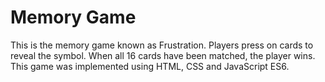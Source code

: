 # Memory Game
This is the memory game known as Frustration. Players press on cards to reveal the symbol. When all 16 cards have been matched, the player wins. This game was implemented using HTML, CSS and JavaScript ES6.

